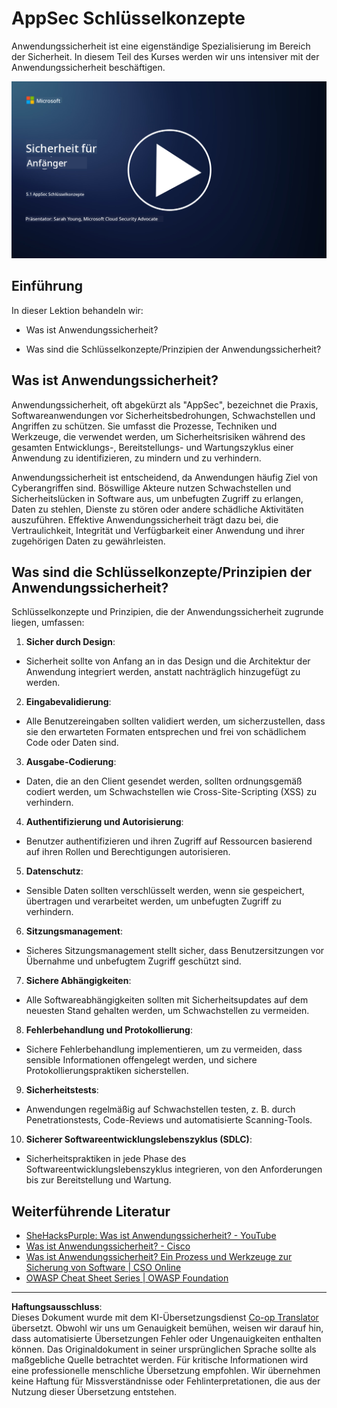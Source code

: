 <!--
CO_OP_TRANSLATOR_METADATA:
{
  "original_hash": "e4b56bb23078d3ffb7ad407d280b0c36",
  "translation_date": "2025-09-03T18:36:02+00:00",
  "source_file": "5.1 AppSec key concepts.md",
  "language_code": "de"
}
-->
# AppSec Schlüsselkonzepte

Anwendungssicherheit ist eine eigenständige Spezialisierung im Bereich der Sicherheit. In diesem Teil des Kurses werden wir uns intensiver mit der Anwendungssicherheit beschäftigen.

[![Video ansehen](../../translated_images/5-1_placeholder.29d7c06237ea84d113c4d91a72ee86a08f73f60187f2a32828c28cfda4f0aeb5.de.png)](https://learn-video.azurefd.net/vod/player?id=d81dc210-ee8a-445a-aee0-aaf8a2b37af2)

## Einführung

In dieser Lektion behandeln wir:

- Was ist Anwendungssicherheit?

- Was sind die Schlüsselkonzepte/Prinzipien der Anwendungssicherheit?

## Was ist Anwendungssicherheit?

Anwendungssicherheit, oft abgekürzt als "AppSec", bezeichnet die Praxis, Softwareanwendungen vor Sicherheitsbedrohungen, Schwachstellen und Angriffen zu schützen. Sie umfasst die Prozesse, Techniken und Werkzeuge, die verwendet werden, um Sicherheitsrisiken während des gesamten Entwicklungs-, Bereitstellungs- und Wartungszyklus einer Anwendung zu identifizieren, zu mindern und zu verhindern.

Anwendungssicherheit ist entscheidend, da Anwendungen häufig Ziel von Cyberangriffen sind. Böswillige Akteure nutzen Schwachstellen und Sicherheitslücken in Software aus, um unbefugten Zugriff zu erlangen, Daten zu stehlen, Dienste zu stören oder andere schädliche Aktivitäten auszuführen. Effektive Anwendungssicherheit trägt dazu bei, die Vertraulichkeit, Integrität und Verfügbarkeit einer Anwendung und ihrer zugehörigen Daten zu gewährleisten.

## Was sind die Schlüsselkonzepte/Prinzipien der Anwendungssicherheit?

Schlüsselkonzepte und Prinzipien, die der Anwendungssicherheit zugrunde liegen, umfassen:

1. **Sicher durch Design**:

- Sicherheit sollte von Anfang an in das Design und die Architektur der Anwendung integriert werden, anstatt nachträglich hinzugefügt zu werden.

2. **Eingabevalidierung**:

- Alle Benutzereingaben sollten validiert werden, um sicherzustellen, dass sie den erwarteten Formaten entsprechen und frei von schädlichem Code oder Daten sind.

3. **Ausgabe-Codierung**:

- Daten, die an den Client gesendet werden, sollten ordnungsgemäß codiert werden, um Schwachstellen wie Cross-Site-Scripting (XSS) zu verhindern.

4. **Authentifizierung und Autorisierung**:

- Benutzer authentifizieren und ihren Zugriff auf Ressourcen basierend auf ihren Rollen und Berechtigungen autorisieren.

5. **Datenschutz**:

- Sensible Daten sollten verschlüsselt werden, wenn sie gespeichert, übertragen und verarbeitet werden, um unbefugten Zugriff zu verhindern.

6. **Sitzungsmanagement**:

- Sicheres Sitzungsmanagement stellt sicher, dass Benutzersitzungen vor Übernahme und unbefugtem Zugriff geschützt sind.

7. **Sichere Abhängigkeiten**:

- Alle Softwareabhängigkeiten sollten mit Sicherheitsupdates auf dem neuesten Stand gehalten werden, um Schwachstellen zu vermeiden.

8. **Fehlerbehandlung und Protokollierung**:

- Sichere Fehlerbehandlung implementieren, um zu vermeiden, dass sensible Informationen offengelegt werden, und sichere Protokollierungspraktiken sicherstellen.

9. **Sicherheitstests**:

- Anwendungen regelmäßig auf Schwachstellen testen, z. B. durch Penetrationstests, Code-Reviews und automatisierte Scanning-Tools.

10. **Sicherer Softwareentwicklungslebenszyklus (SDLC)**:

- Sicherheitspraktiken in jede Phase des Softwareentwicklungslebenszyklus integrieren, von den Anforderungen bis zur Bereitstellung und Wartung.

## Weiterführende Literatur

- [SheHacksPurple: Was ist Anwendungssicherheit? - YouTube](https://www.youtube.com/watch?v=eNmccQNzSSY)
- [Was ist Anwendungssicherheit? - Cisco](https://www.cisco.com/c/en/us/solutions/security/application-first-security/what-is-application-security.html#~how-does-it-work)
- [Was ist Anwendungssicherheit? Ein Prozess und Werkzeuge zur Sicherung von Software | CSO Online](https://www.csoonline.com/article/566471/what-is-application-security-a-process-and-tools-for-securing-software.html)
- [OWASP Cheat Sheet Series | OWASP Foundation](https://owasp.org/www-project-cheat-sheets/)

---

**Haftungsausschluss**:  
Dieses Dokument wurde mit dem KI-Übersetzungsdienst [Co-op Translator](https://github.com/Azure/co-op-translator) übersetzt. Obwohl wir uns um Genauigkeit bemühen, weisen wir darauf hin, dass automatisierte Übersetzungen Fehler oder Ungenauigkeiten enthalten können. Das Originaldokument in seiner ursprünglichen Sprache sollte als maßgebliche Quelle betrachtet werden. Für kritische Informationen wird eine professionelle menschliche Übersetzung empfohlen. Wir übernehmen keine Haftung für Missverständnisse oder Fehlinterpretationen, die aus der Nutzung dieser Übersetzung entstehen.